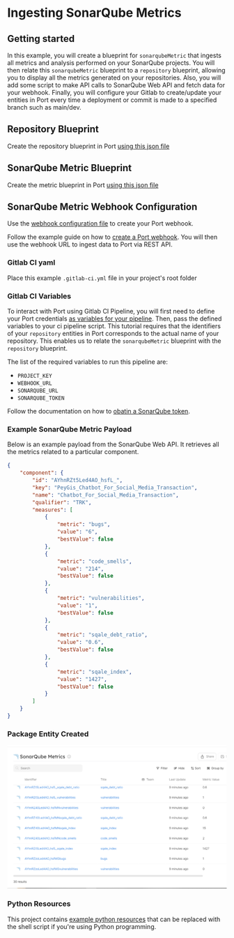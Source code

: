 # Ingesting SonarQube Metrics


## Getting started

In this example, you will create a blueprint for `sonarqubeMetric` that ingests all metrics and analysis performed on your SonarQube projects. You will then relate this `sonarqubeMetric` blueprint to a `repository` blueprint, allowing you to display all the metrics generated on your repositories. Also, you will add some script to make API calls to SonarQube Web API and fetch data for your webhook. Finally, you will configure your Gitlab to create/update your entities in Port every time a deployment or commit is made to a specified branch such as main/dev.

## Repository Blueprint
Create the repository blueprint in Port [using this json file](./resources/repository.md)

## SonarQube Metric Blueprint
Create the metric blueprint in Port [using this json file](./resources/sonarqube_metric.md)

## SonarQube Metric Webhook Configuration
Use the [webhook configuration file](./resources/sonarqube_metric_webhook_config.md) to create your Port webhook. 

Follow the example guide on how to [create a Port webhook](https://docs.getport.io/build-your-software-catalog/sync-data-to-catalog/webhook/#configuring-webhook-endpoints). You will then use the webhook URL to ingest data to Port via REST API.

### Gitlab CI yaml
Place this example `.gitlab-ci.yml` file in your project's root folder

### Gitlab CI Variables
To interact with Port using Gitlab CI Pipeline, you will first need to define your Port credentials [as variables for your pipeline](https://docs.gitlab.com/ee/ci/variables/index.html#define-a-cicd-variable-in-the-ui). Then, pass the defined variables to your ci pipeline script. This tutorial requires that the identifiers of your `repository` entities in Port corresponds to the actual name of your repository. This enables us to relate the `sonarqubeMetric` blueprint with the `repository` blueprint.

The list of the required variables to run this pipeline are:
- `PROJECT_KEY`
- `WEBHOOK_URL`
- `SONARQUBE_URL`
- `SONARQUBE_TOKEN`


Follow the documentation on how to [obatin a SonarQube token](https://docs.sonarqube.org/latest/user-guide/user-account/generating-and-using-tokens/). 

### Example SonarQube Metric Payload
Below is an example payload from the SonarQube Web API. It retrieves all the metrics related to a particular component.

```json showLineNumbers
{
    "component": {
        "id": "AYhnRZt5Led4AO_hsfL_",
        "key": "PeyGis_Chatbot_For_Social_Media_Transaction",
        "name": "Chatbot_For_Social_Media_Transaction",
        "qualifier": "TRK",
        "measures": [
            {
                "metric": "bugs",
                "value": "6",
                "bestValue": false
            },
            {
                "metric": "code_smells",
                "value": "214",
                "bestValue": false
            },
            {
                "metric": "vulnerabilities",
                "value": "1",
                "bestValue": false
            },
            {
                "metric": "sqale_debt_ratio",
                "value": "0.6",
                "bestValue": false
            },
            {
                "metric": "sqale_index",
                "value": "1427",
                "bestValue": false
            }
        ]
    }
}
```
### Package Entity Created
![Metric Entity Created](./assets/metric.PNG "Metric Entity Created")

### Python Resources
This project contains [example python resources](./python-tutorial/) that can be replaced with the shell script if you're using Python programming.
